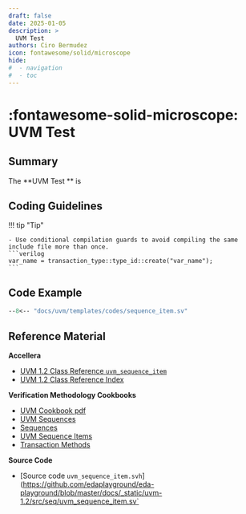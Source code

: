 ```yaml
---
draft: false
date: 2025-01-05
description: >
  UVM Test
authors: Ciro Bermudez
icon: fontawesome/solid/microscope
hide: 
#  - navigation
#  - toc
---
```


# :fontawesome-solid-microscope: UVM Test

## Summary

The **UVM Test ** is 

## Coding Guidelines

<div class="justify" markdown>

!!! tip "Tip"

    - Use conditional compilation guards to avoid compiling the same include file more than once.
    ```verilog
    var_name = transaction_type::type_id::create("var_name");
    ```

</div>

## Code Example

``` sv linenums="1" title="sequence_item.sv"
--8<-- "docs/uvm/templates/codes/sequence_item.sv"
```

## Reference Material

**Accellera**

- [UVM 1.2 Class Reference `uvm_sequence_item`](https://verificationacademy.com/verification-methodology-reference/uvm/docs_1.2/html/files/seq/uvm_sequence_item-svh.html)
- [UVM 1.2 Class Reference Index](https://verificationacademy.com/verification-methodology-reference/uvm/docs_1.2/html/index.html)

**Verification Methodology Cookbooks**

- [UVM Cookbook pdf](https://verificationacademy.com/resource/128026c9-49b3-3eb8-92a4-08373425cd36)
- [UVM Sequences](https://verificationacademy.com/cookbook/uvm-universal-verification-methodology/uvm-sequences/)
- [Sequences](https://verificationacademy.com/cookbook/uvm-universal-verification-methodology/sequences/)
- [UVM Sequence Items](https://verificationacademy.com/cookbook/uvm-universal-verification-methodology/sequence-items/)
- [Transaction Methods](https://verificationacademy.com/cookbook/uvm-universal-verification-methodology/transaction-methods/)

**Source Code**

- [Source code `uvm_sequence_item.svh`](https://github.com/edaplayground/eda-playground/blob/master/docs/_static/uvm-1.2/src/seq/uvm_sequence_item.sv`